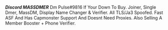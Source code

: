***Discord MASSDMER***
Dm Pulse#9816 If Your Down To Buy. Joiner, Single Dmer, MassDM, Display Name Changer &amp; Verifier. All TLS/Ja3 Spoofed. Fast ASF And Has Capmonster Support And Doesnt Need Proxies. Also Selling A Member Booster + Phone Verifier.

